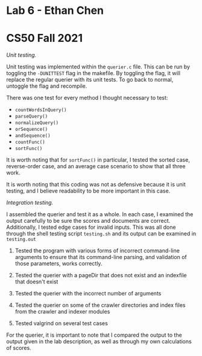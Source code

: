 # Lab 6 - Ethan Chen
# CS50 Fall 2021

_Unit testing._

Unit testing was implemented within the `querier.c` file. This can be run by toggling the `-DUNITTEST` flag in the makefile. By toggling the flag, it will replace the regular querier with its unit tests. To go back to normal, untoggle the flag and recompile.

There was one test for every method I thought necessary to test:

* `countWordsInQuery()`
* `parseQuery()`
* `normalizeQuery()`
* `orSequence()`
* `andSequence()`
* `countFunc()`
* `sortFunc()`

It is worth noting that for `sortFunc()` in particular, I tested the sorted case, reverse-order case, and an average case scenario to show that all three work.

It is worth noting that this coding was not as defensive because it is unit testing, and I believe readability to be more important in this case.

_Integration testing._ 

I assembled the querier and test it as a whole. In each case, I examined the output carefully to be sure the scores and documents are correct. Additionally, I tested edge cases for invalid inputs. This was all done through the shell testing script `testing.sh` and its output can be examined in `testing.out`

1. Tested the program with various forms of incorrect command-line arguments to ensure that its command-line parsing, and validation of those parameters, works correctly.

2. Tested the querier with a pageDir that does not exist and an indexfile that doesn't exist

3. Tested the querier with the incorrect number of arguments

4. Tested the querier on some of the crawler directories and index files from the crawler and indexer modules

6. Tested valgrind on several test cases

For the querier, it is important to note that I compared the output to the output given in the lab description, as well as through my own calculations of scores.